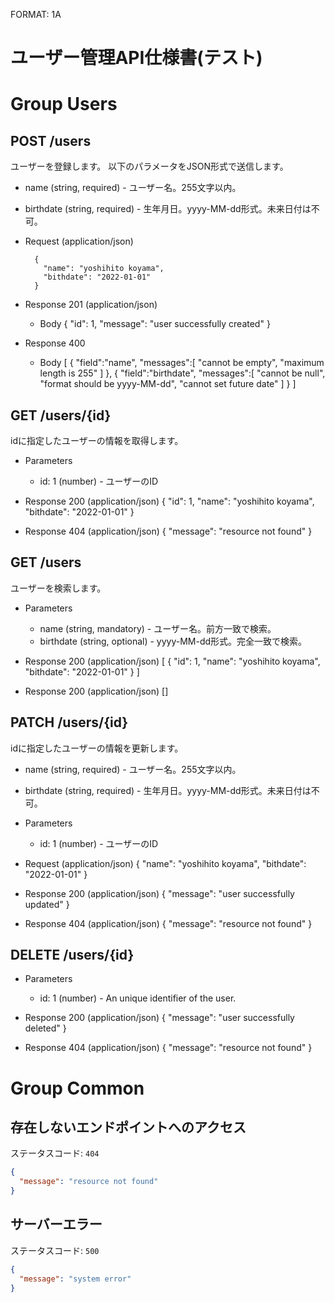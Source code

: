 FORMAT: 1A
# ユーザー管理API仕様書(テスト)

# Group Users

## POST /users
ユーザーを登録します。
以下のパラメータをJSON形式で送信します。

+ name (string, required) - ユーザー名。255文字以内。
+ birthdate (string, required) - 生年月日。yyyy-MM-dd形式。未来日付は不可。

+ Request (application/json)

        {
          "name": "yoshihito koyama",
          "bithdate": "2022-01-01"
        }

+ Response 201 (application/json)
  + Body
        {
          "id": 1,
          "message": "user successfully created"
        }

+ Response 400
  + Body
        [
          {
            "field":"name",
            "messages":[
                "cannot be empty",
                "maximum length is 255"
            ]
          },
          {
            "field":"birthdate",
            "messages":[
                "cannot be null",
                "format should be yyyy-MM-dd",
                "cannot set future date"
            ]
          }
        ]

## GET /users/{id}

idに指定したユーザーの情報を取得します。

+ Parameters
  + id: 1 (number) - ユーザーのID


+ Response 200 (application/json)
        {
          "id": 1,
          "name": "yoshihito koyama",
          "bithdate": "2022-01-01"
        }

+ Response 404 (application/json)
        {
          "message": "resource not found"
        }

## GET /users

ユーザーを検索します。

+ Parameters
  + name (string, mandatory) - ユーザー名。前方一致で検索。
  + birthdate (string, optional) - yyyy-MM-dd形式。完全一致で検索。

+ Response 200 (application/json)
        [
          {
            "id": 1,
            "name": "yoshihito koyama",
            "bithdate": "2022-01-01"
          }
        ]

+ Response 200 (application/json)
        []


## PATCH /users/{id}

idに指定したユーザーの情報を更新します。
+ name (string, required) - ユーザー名。255文字以内。
+ birthdate (string, required) - 生年月日。yyyy-MM-dd形式。未来日付は不可。

+ Parameters
  + id: 1 (number) - ユーザーのID

+ Request (application/json)
        {
          "name": "yoshihito koyama",
          "bithdate": "2022-01-01"
        }

+ Response 200 (application/json)
        {
          "message": "user successfully updated"
        }

+ Response 404 (application/json)
        {
          "message": "resource not found"
        }

## DELETE /users/{id}

+ Parameters

  + id: 1 (number) - An unique identifier of the user.

+ Response 200 (application/json)
        {
          "message": "user successfully deleted"
        }

+ Response 404 (application/json)
        {
          "message": "resource not found"
        }

# Group Common

## 存在しないエンドポイントへのアクセス
ステータスコード: `404`
```json
{
  "message": "resource not found"
}
```

## サーバーエラー
ステータスコード: `500`
```json
{
  "message": "system error"
}
```

